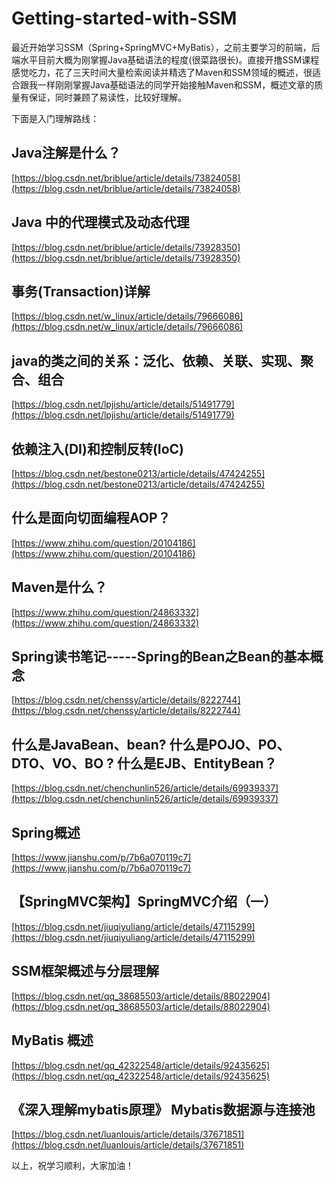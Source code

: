 # Getting-started-with-SSM
最近开始学习SSM（Spring+SpringMVC+MyBatis），之前主要学习的前端，后端水平目前大概为刚掌握Java基础语法的程度(很菜路很长)。直接开撸SSM课程感觉吃力，花了三天时间大量检索阅读并精选了Maven和SSM领域的概述，很适合跟我一样刚刚掌握Java基础语法的同学开始接触Maven和SSM，概述文章的质量有保证，同时兼顾了易读性，比较好理解。

下面是入门理解路线：

## Java注解是什么？

[https://blog.csdn.net/briblue/article/details/73824058](https://blog.csdn.net/briblue/article/details/73824058)

## Java 中的代理模式及动态代理

[https://blog.csdn.net/briblue/article/details/73928350](https://blog.csdn.net/briblue/article/details/73928350)

## 事务(Transaction)详解

[https://blog.csdn.net/w_linux/article/details/79666086](https://blog.csdn.net/w_linux/article/details/79666086)

## java的类之间的关系：泛化、依赖、关联、实现、聚合、组合

[https://blog.csdn.net/lpjishu/article/details/51491779](https://blog.csdn.net/lpjishu/article/details/51491779)

## 依赖注入(DI)和控制反转(IoC)

[https://blog.csdn.net/bestone0213/article/details/47424255](https://blog.csdn.net/bestone0213/article/details/47424255)

## 什么是面向切面编程AOP？

[https://www.zhihu.com/question/20104186](https://www.zhihu.com/question/20104186)

## Maven是什么？

[https://www.zhihu.com/question/24863332](https://www.zhihu.com/question/24863332)

## Spring读书笔记-----Spring的Bean之Bean的基本概念

[https://blog.csdn.net/chenssy/article/details/8222744](https://blog.csdn.net/chenssy/article/details/8222744)

## 什么是JavaBean、bean? 什么是POJO、PO、DTO、VO、BO ? 什么是EJB、EntityBean？

[https://blog.csdn.net/chenchunlin526/article/details/69939337](https://blog.csdn.net/chenchunlin526/article/details/69939337)

## Spring概述

[https://www.jianshu.com/p/7b6a070119c7](https://www.jianshu.com/p/7b6a070119c7)

## 【SpringMVC架构】SpringMVC介绍（一）

[https://blog.csdn.net/jiuqiyuliang/article/details/47115299](https://blog.csdn.net/jiuqiyuliang/article/details/47115299)

## SSM框架概述与分层理解

[https://blog.csdn.net/qq_38685503/article/details/88022904](https://blog.csdn.net/qq_38685503/article/details/88022904)

## MyBatis 概述

[https://blog.csdn.net/qq_42322548/article/details/92435625](https://blog.csdn.net/qq_42322548/article/details/92435625)

## 《深入理解mybatis原理》 Mybatis数据源与连接池

[https://blog.csdn.net/luanlouis/article/details/37671851](https://blog.csdn.net/luanlouis/article/details/37671851)

以上，祝学习顺利，大家加油！
